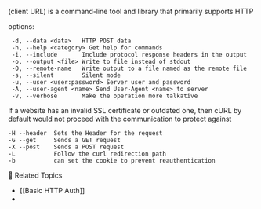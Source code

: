 (client URL) is a command-line tool and library that primarily supports HTTP

options:

```
 -d, --data <data>   HTTP POST data
 -h, --help <category> Get help for commands
 -i, --include       Include protocol response headers in the output
 -o, --output <file> Write to file instead of stdout
 -O, --remote-name   Write output to a file named as the remote file
 -s, --silent        Silent mode
 -u, --user <user:password> Server user and password
 -A, --user-agent <name> Send User-Agent <name> to server
 -v, --verbose       Make the operation more talkative
```


If a website has an invalid SSL certificate or outdated one, then cURL by default would not proceed with the communication to protect against

```
-H --header  Sets the Header for the request
-G --get     Sends a GET request
-X --post    Sends a POST request
-L           Follow the curl redirection path
-b           can set the cookie to prevent reauthentication
```


🧰 Related Topics
- [[Basic HTTP Auth]]
- 